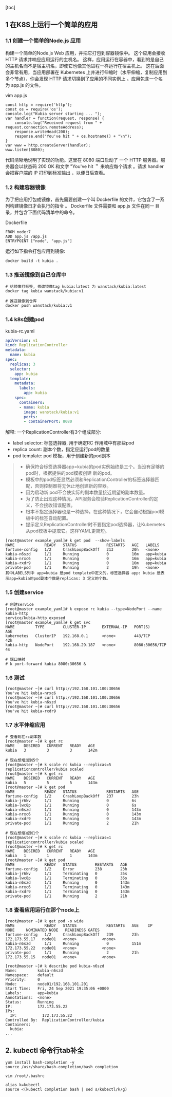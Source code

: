 [toc]
## 1 在K8S上运行一个简单的应用

### 1.1 创建一个简单的Node.js 应用
构建一个简单的Node.js Web 应用，并把它打包到容器镜像中。 
这个应用会接收 HTTP 请求并响应应用运行的主机名。
这样，应用运行在容器中，看到的是自己的主机名而不是宿主机名，即使它也像其他进程一样运行在宿主机上。 
这在后面会非常有用，当应用部署在 Kubernetes 上并进行伸缩时（水平伸缩，复制应用到多个节点），你会发现 HTTP
请求切换到了应用的不同实例上 。应用包含一个名为 app.js 的文件。

vim app.js
```shell
const http = require('http');
const os = require('os');
console.log("Kubia server starting ... ");
var handler = function(request, response) {
    console.log("Received request from " + request.connection.remoteAddress);
    response.writeHead(200);
    response.end("You've hit " + os.hostname() + "\n");
}
var www = http.createServer(handler);
www.listen(8080);
```

代码清晰地说明了实现的功能。这里在 8080 端口启动了 一个 HTTP 服务器。服务器会以状态码 200 OK 和文字 
"You've hit <hostname>＂ 来响应每个请求 。请求 handler 会把客户端的 IP 打印到标准输出 ，以便日后查看。

### 1.2 构建容器镜像
为了把应用打包成镜像，首先需要创建一个叫 Dockerfile 的文件，它包含了一系列构建镜像日才会执行的指令 。 Dockerfile 文件需要和 app.js 文件在同一 目录，并包含下面代码清单中的命令。

Dockerfile
```shell
FROM node:7
ADD app.js /app.js
ENTRYPOINT ["node", "app.js"]
```

运行如下指令打包应用到镜像:
```shell
docker build -t kubia .
```

### 1.3 推送镜像到自己仓库中
```shell
# 给镜像打标签, 修改镜像tag kubia:latest 为 wanstack/kubia:latest
docker tag kubia wanstack/kubia:v1

# 推送镜像到仓库
docker push wanstack/kubia:v1
```

### 1.4 k8s创建pod
kubia-rc.yaml
```yaml
apiVersion: v1
kind: ReplicationController
metadata:
  name: kubia
spec:
  replicas: 3
  selector:
    app: kubia
  template:
    metadata:
      labels:
        app: kubia
    spec:
      containers:
      - name: kubia
        image: wanstack/kubia:v1
        ports:
        - containerPort: 8080
```
解释:
一个ReplicationController有3个组成部分:
- label selector: 标签选择器, 用于确定RC 作用域中有那些pod
- replica count: 副本个数，指定应运行pod的数量
- pod template: pod 模板，用于创建新的pod副本

>- 确保符合标签选择器app=kubia的pod实例始终是三个。当没有足够的pod时，根据提供的pod模板创建 新的pod。
>- 模板中的pod标签显然必须和ReplicationController的标签选择器匹配，否则控制器将无休止地创建新的容器。
>- 因为启动新 pod不会使实际的副本数量接近期望的副本数量。
>- 为了防止出现这种情况，API服务会校验ReplicationController的定义，不会接收错误配置。
>- 根本不指定选择器也是一种选择。在这种情况下，它会自动根据pod模板中的标签自动配置。
>- 提示定义ReplicationController时不要指定pod选择器，让Kubemetes从pod模板中提取它。这样YAML更简短。

```shell
[root@master example_yaml]# k get pod  --show-labels 
NAME             READY   STATUS             RESTARTS   AGE   LABELS
fortune-config   1/2     CrashLoopBackOff   213        20h   <none>
kubia-n6szd      1/1     Running            0          16m   app=kubia
kubia-nrxc6      1/1     Running            0          16m   app=kubia
kubia-rxdr9      1/1     Running            0          16m   app=kubia
private-pod      1/1     Running            2          19h   <none>
其中LABELS列中 app=kubia 是pod template中定义的，标签选择器 app: kubia 是表示app=kubia的pod副本个数是replicas: 3 定义的个数。
```

### 1.5 创建service
```shell
# 创建service
[root@master example_yaml]# k expose rc kubia --type=NodePort --name kubia-http
service/kubia-http exposed
[root@master example_yaml]# k get svc
NAME         TYPE        CLUSTER-IP       EXTERNAL-IP   PORT(S)          AGE
kubernetes   ClusterIP   192.168.0.1      <none>        443/TCP          42h
kubia-http   NodePort    192.168.29.187   <none>        8080:30656/TCP   4s

# 端口映射
# k port-forward kubia 8080:30656 &
```

### 1.6 测试
```shell
[root@master ~]# curl http://192.168.101.100:30656
You've hit kubia-nrxc6
[root@master ~]# curl http://192.168.101.100:30656
You've hit kubia-n6szd
[root@master ~]# curl http://192.168.101.100:30656
You've hit kubia-rxdr9

```

### 1.7 水平伸缩应用
```shell
# 查看现在rc副本数
[root@master ~]# k get rc
NAME    DESIRED   CURRENT   READY   AGE
kubia   3         3         3       142m

# 现在想增加到5个
[root@master ~]# k scale rc kubia --replicas=5
replicationcontroller/kubia scaled
[root@master ~]# k get rc
NAME    DESIRED   CURRENT   READY   AGE
kubia   5         5         5       143m
[root@master ~]# k get pod
NAME             READY   STATUS             RESTARTS   AGE
fortune-config   1/2     CrashLoopBackOff   237        23h
kubia-jr6kv      1/1     Running            0          6s
kubia-lwc8p      1/1     Running            0          6s
kubia-n6szd      1/1     Running            0          143m
kubia-nrxc6      1/1     Running            0          143m
kubia-rxdr9      1/1     Running            0          143m
private-pod      1/1     Running            2          21h

# 现在想缩减到1个
[root@master ~]# k scale rc kubia --replicas=1
replicationcontroller/kubia scaled
[root@master ~]# k get rc
NAME    DESIRED   CURRENT   READY   AGE
kubia   1         1         1       143m
[root@master ~]# k get pod
NAME             READY   STATUS        RESTARTS   AGE
fortune-config   1/2     Error         238        23h
kubia-jr6kv      1/1     Terminating   0          35s
kubia-lwc8p      1/1     Terminating   0          35s
kubia-n6szd      1/1     Running       0          143m
kubia-nrxc6      1/1     Terminating   0          143m
kubia-rxdr9      1/1     Terminating   0          143m
private-pod      1/1     Running       2          21h
```

### 1.8 查看应用运行在那个node上
```shell
[root@master ~]# k get pod -o wide
NAME             READY   STATUS             RESTARTS   AGE    IP              NODE     NOMINATED NODE   READINESS GATES
fortune-config   1/2     CrashLoopBackOff   239        23h    172.173.55.17   node01   <none>           <none>
kubia-n6szd      1/1     Running            0          151m   172.173.55.22   node01   <none>           <none>
private-pod      1/1     Running            2          21h    172.173.55.15   node01   <none>           <none>

[root@master ~]# k describe pod kubia-n6szd 
Name:         kubia-n6szd
Namespace:    default
Priority:     0
Node:         node01/192.168.101.201
Start Time:   Fri, 24 Sep 2021 19:35:06 +0800
Labels:       app=kubia
Annotations:  <none>
Status:       Running
IP:           172.173.55.22
IPs:
  IP:           172.173.55.22
Controlled By:  ReplicationController/kubia
Containers:
  kubia:
...

```


## 2. kubectl 命令行tab补全
```shell
yum install bash-completion -y
source /usr/share/bash-completion/bash_completion

vim /root/.bashrc

alias k=kubectl
source <(kubectl completion bash | sed s/kubectl/k/g)
```
